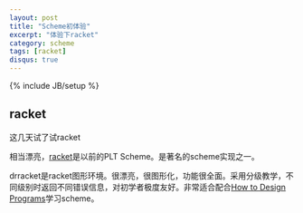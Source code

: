 ```yaml
---
layout: post
title: "Scheme初体验"
excerpt: "体验下racket"
category: scheme
tags: [racket]
disqus: true
---
```

{% include JB/setup %}

## racket

这几天试了试racket

相当漂亮，[racket][1]是以前的PLT Scheme。是著名的scheme实现之一。

drracket是racket图形环境。很漂亮，很图形化，功能很全面。采用分级教学，不同级别时返回不同错误信息，对初学者极度友好。非常适合配合[How to Design Programs][2]学习scheme。

[1]: http://racket-lang.org/
[2]: http://www.htdp.org/
